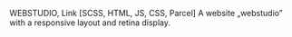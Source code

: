 WEBSTUDIO, Link [SCSS, HTML, JS, CSS, Parcel] A website „webstudio” with a responsive layout and retina display.
